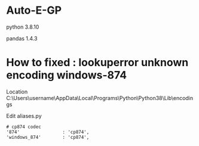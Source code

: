 # Auto-E-GP

python 3.8.10

pandas 1.4.3


# How to fixed : lookuperror unknown encoding windows-874

Location C:\Users\username\AppData\Local\Programs\Python\Python38\Lib\encodings

Edit aliases.py

    # cp874 codec
    '874'                : 'cp874',
    'windows_874'        : 'cp874',
